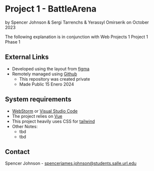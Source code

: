 # Project 1 - BattleArena

by Spencer Johnson & Sergi Tarrenchs & Yerassyl Omirserik
on October 2023

The following explanation is in conjunction with Web Projects 1 Project 1 Phase 1

## External Links

* Developed using the layout from [figma](https://www.figma.com/file/GUHz7Ltz5E54Wiv7NDuIaA/WEBI_FinalProject?type=design&node-id=0-1&mode=design&t=t1FgyLqRvd9UIIKF-0)
* Remotely managed using [Github](https://github.com/papasj19/BattleArena)
    * This repository was created private
    * Made Public 15 Enero 2024

## System requirements

* [WebStorm](https://www.jetbrains.com/webstorm/) or [Visual Studio Code](https://code.visualstudio.com)
* The project relies on [Vue](https://vuejs.org)
* This project heavily uses CSS for [tailwind](https://tailwindcss.com)
* Other Notes:
	* tbd
	* tbd

## Contact

Spencer Johnson - spencerjames.johnson@students.salle.url.edu 
